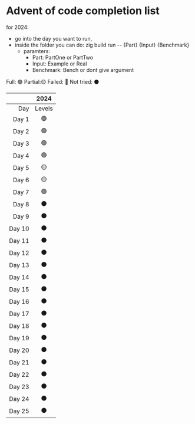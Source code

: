 # Advent of code completion list

for 2024:
- go into the day you want to run,
- inside the folder you can do: zig build run -- {Part} {Input} {Benchmark}
  - paramters:
    - Part: PartOne or PartTwo
    - Input: Example or Real
    - Benchmark: Bench or dont give argument

Full: 🟢
Partial:🟡
Failed: 🔴
Not tried: ⚫

|       |2024   |
|------:|:-----:|
|Day    |Levels |
|Day 1  | 🟢    |   
|Day 2  | 🟢    | 
|Day 3  | 🟢    |
|Day 4  | 🟢    |
|Day 5  | 🟡    |
|Day 6  | 🟡    |
|Day 7  | 🟢    |
|Day 8  | ⚫    |
|Day 9  | ⚫    |
|Day 10 | ⚫    |
|Day 11 | ⚫    |
|Day 12 | ⚫    |
|Day 13 | ⚫    |
|Day 14 | ⚫    |
|Day 15 | ⚫    |
|Day 16 | ⚫    |
|Day 17 | ⚫    |
|Day 18 | ⚫    |
|Day 19 | ⚫    |
|Day 20 | ⚫    |
|Day 21 | ⚫    |
|Day 22 | ⚫    |
|Day 23 | ⚫    |
|Day 24 | ⚫    |
|Day 25 | ⚫    |
